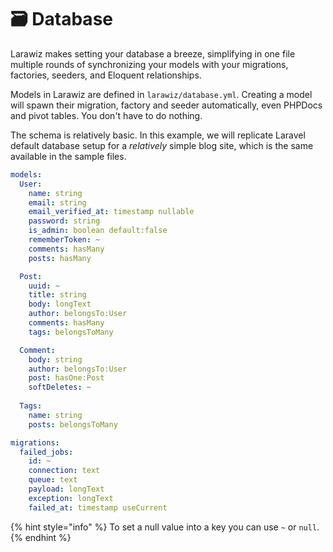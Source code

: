 # 🗃️ Database

Larawiz makes setting your database a breeze, simplifying in one file multiple rounds of synchronizing your models with your migrations, factories, seeders, and Eloquent relationships.

Models in Larawiz are defined in `larawiz/database.yml`. Creating a model will spawn their migration, factory and seeder automatically, even PHPDocs and pivot tables. You don't have to do nothing.

The schema is relatively basic. In this example, we will replicate Laravel default database setup for a _relatively_ simple blog site, which is the same available in the sample files.

```yaml
models:
  User:
    name: string
    email: string
    email_verified_at: timestamp nullable
    password: string
    is_admin: boolean default:false
    rememberToken: ~
    comments: hasMany
    posts: hasMany

  Post:
    uuid: ~
    title: string
    body: longText
    author: belongsTo:User
    comments: hasMany
    tags: belongsToMany

  Comment:
    body: string
    author: belongsTo:User
    post: hasOne:Post
    softDeletes: ~
    
  Tags:
    name: string
    posts: belongsToMany

migrations:
  failed_jobs:
    id: ~
    connection: text
    queue: text
    payload: longText
    exception: longText
    failed_at: timestamp useCurrent
```

{% hint style="info" %}
To set a null value into a key you can use `~`  or `null`.
{% endhint %}

